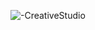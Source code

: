 ![-CreativeStudio](https://github.com/user-attachments/assets/5d3f7964-c0cb-43b4-9efb-f6bcd1e072b9)
